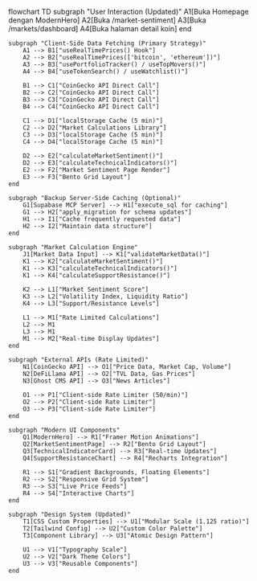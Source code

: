 flowchart TD
    subgraph "User Interaction (Updated)"
        A1[Buka Homepage dengan ModernHero]
        A2[Buka /market-sentiment]
        A3[Buka /markets/dashboard]
        A4[Buka halaman detail koin]
    end

    subgraph "Client-Side Data Fetching (Primary Strategy)"
        A1 --> B1["useRealTimePrices() Hook"]
        A2 --> B2["useRealTimePrices(['bitcoin', 'ethereum'])"]
        A3 --> B3["usePortfolioTracker() / useTopMovers()"]
        A4 --> B4["useTokenSearch() / useWatchlist()"]
        
        B1 --> C1["CoinGecko API Direct Call"]
        B2 --> C2["CoinGecko API Direct Call"]
        B3 --> C3["CoinGecko API Direct Call"]
        B4 --> C4["CoinGecko API Direct Call"]
        
        C1 --> D1["localStorage Cache (5 min)"]
        C2 --> D2["Market Calculations Library"]
        C3 --> D3["localStorage Cache (5 min)"]
        C4 --> D4["localStorage Cache (5 min)"]
        
        D2 --> E2["calculateMarketSentiment()"]
        D2 --> E3["calculateTechnicalIndicators()"]
        E2 --> F2["Market Sentiment Page Render"]
        E3 --> F3["Bento Grid Layout"]
    end
    
    subgraph "Backup Server-Side Caching (Optional)"
        G1[Supabase MCP Server] --> H1["execute_sql for caching"]
        G1 --> H2["apply_migration for schema updates"]
        H1 --> I1["Cache frequently requested data"]
        H2 --> I2["Maintain data structure"]
    end

    subgraph "Market Calculation Engine"
        J1[Market Data Input] --> K1["validateMarketData()"]
        K1 --> K2["calculateMarketSentiment()"]
        K1 --> K3["calculateTechnicalIndicators()"]
        K1 --> K4["calculateSupportResistance()"]
        
        K2 --> L1["Market Sentiment Score"]
        K3 --> L2["Volatility Index, Liquidity Ratio"]
        K4 --> L3["Support/Resistance Levels"]
        
        L1 --> M1["Rate Limited Calculations"]
        L2 --> M1
        L3 --> M1
        M1 --> M2["Real-time Display Updates"]
    end

    subgraph "External APIs (Rate Limited)"
        N1[CoinGecko API] --> O1["Price Data, Market Cap, Volume"]
        N2[DeFiLlama API] --> O2["TVL Data, Gas Prices"]
        N3[Ghost CMS API] --> O3["News Articles"]
        
        O1 --> P1["Client-side Rate Limiter (50/min)"]
        O2 --> P2["Client-side Rate Limiter"]
        O3 --> P3["Client-side Rate Limiter"]
    end

    subgraph "Modern UI Components"
        Q1[ModernHero] --> R1["Framer Motion Animations"]
        Q2[MarketSentimentPage] --> R2["Bento Grid Layout"]
        Q3[TechnicalIndicatorCard] --> R3["Real-time Updates"]
        Q4[SupportResistanceChart] --> R4["Recharts Integration"]
        
        R1 --> S1["Gradient Backgrounds, Floating Elements"]
        R2 --> S2["Responsive Grid System"]
        R3 --> S3["Live Price Feeds"]
        R4 --> S4["Interactive Charts"]
    end

    subgraph "Design System (Updated)"
        T1[CSS Custom Properties] --> U1["Modular Scale (1.125 ratio)"]
        T2[Tailwind Config] --> U2["Custom Color Palette"]
        T3[Component Library] --> U3["Atomic Design Pattern"]
        
        U1 --> V1["Typography Scale"]
        U2 --> V2["Dark Theme Colors"]
        U3 --> V3["Reusable Components"]
    end
